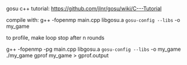 gosu c++ tutorial:
https://github.com/jlnr/gosu/wiki/C---Tutorial

compile with:
g++ -fopenmp main.cpp libgosu.a `gosu-config --libs` -o my_game


to profile, make loop stop after n rounds

g++ -fopenmp -pg main.cpp libgosu.a `gosu-config --libs` -o my_game
./my_game
gprof my_game > gprof.output
